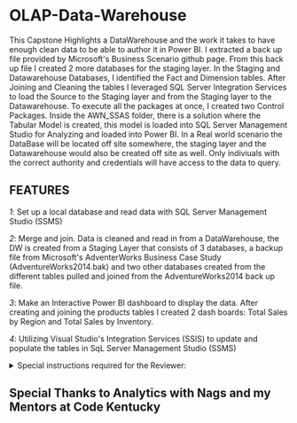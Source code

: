 # OLAP-Data-Warehouse

This Capstone Highlights a DataWarehouse and the work it takes to have enough clean data to be able to author it in Power BI.  I extracted a back up file provided by Microsoft's Business Scenario github page.  From this back up file I created 2 more databases for the staging layer.  In the Staging and Datawarehouse Databases, I identified the Fact and Dimension tables.  After Joining and Cleaning the tables I leveraged SQL Server Integration Services to load the Source to the Staging layer and from the Staging layer to the Datawarehouse. To execute all the packages at once, I created two Control Packages. Inside the AWN_SSAS folder, there is a solution where the Tabular Model is created, this model is loaded into SQL Server Management Studio for Analyzing and loaded into Power BI.
In a Real world scenario the DataBase will be located off site somewhere, the staging layer and the Datawarehouse would also be created off site as well. Only indiviuals with the correct authority and credentials will have access to the data to query.


## **FEATURES**

_1_: Set up a local database and read data with SQL Server Management Studio (SSMS)

_2_: Merge and join.  Data is cleaned and read in from a DataWarehouse, the DW is created from a Staging Layer that consists of 3 databases, a backup file from Microsoft's AdventerWorks Business Case Study (AdventureWorks2014.bak) and two other databases created from the different tables pulled and joined from the AdventureWorks2014 back up file.

_3_: Make an Interactive Power BI dashboard to display the data.  After creating and joining the products tables I created 2 dash boards:
    Total Sales by Region and Total Sales by Inventory.

_4_: Utilizing Visual Studio's Integration Services (SSIS) to update and populate the tables in SqL Server Management Studio (SSMS)


<details>

<summary>Special instructions required for the Reviewer:</summary>



**•** To View the Power BI file (TotalSalesby Inventory and Region.pbix), 
you must have Power BI downloaded and installed on your computer:
`https://powerbi.microsoft.com/en-us/downloads/`

If you choose to not download Power BI you can reference the dashboard from the attached .pdf file but it will not have the interactive options.

#

**•** To Extract and view the AdventureWorks2014.bak file, you will need to download and install both SQL Server 2022 and SqL Server Management Studio (SSMS):

`https://info.microsoft.com/ww-landing-sql-server-2022.html?culture=en-us&country=us`

`https://marketplace.visualstudio.com/items?itemName=SSIS.MicrosoftDataToolsIntegrationServices`

Once your done installing SQL Sever put the AdventureWorks2014.bak file in the folder:

`C:\Program Files\Microsoft SQL Server\MSSQL16.MSSQLSERVER\MSSQL\Backup`

Once you've relocated the AdventureWorks2014.bak, open SqL Server Management Studio (SSMS).

In your `Object Explorer` tab, press the connect button and a dialog box will pop up, its called connect to server (SQL Server), 

for your Server name type `localhost` and connect.

After you've connected to your Server, expand the tree and right click the `Databases` folder, 

choose `Restore Database...` at the `Destination` option click the drop down arrow and choose `AdventureWorks2014`.

#

**•** To Create the other two databases (AWN_STG.sql and AWN_DW.sql):
Locate the scripts folder, inside there are 3 SQL script, load them into SqL Server Management Studio (SSMS) and `Execute` them by clicking the Play button or by pressing 
(ALT + X). the 3rd script (AWN_HR.sql) if you execute it the HR Fact tables will be created in the staging area, it will also Create views and than retrive data from the source, this script tells me how much the emplyees are getting paid.

#

**•** To view the DataWarehouse, AWN_DW, and AWN_SSAS solution files you will need to install the SSIS extensions and the data Tools for Visual Studio:
`https://marketplace.visualstudio.com/items?itemName=SSIS.MicrosoftDataToolsIntegrationServices`

For the data Tools:
Open Visual Studio Installer, click `Modify` button, 

Scroll down to `Other Toolsets`, 

Select `Data storage and processing`, than click Modify

Once your done installing, open the solutions located in their respective folder. You will have to reroute all the DataBase connections:

In the Solution Explorer double click the Connection Managers and direct it to your localhost by typing a Period `.` in the `Server Name` field, below that in 
`connect to a database` click the dropdown menu and locate the database, do this for all 3 databases.


</details>

## **Special Thanks to** Analytics with Nags and my Mentors at Code Kentucky